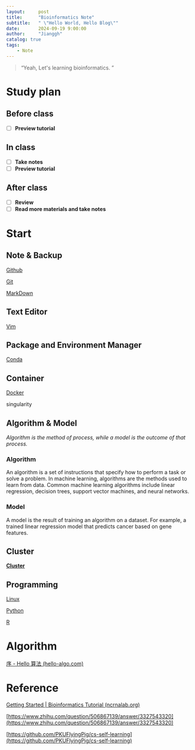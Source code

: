 ```yaml
---
layout:     post
title:      "Bioinformatics Note"
subtitle:   " \"Hello World, Hello Blog\""
date:       2024-09-19 9:00:00
author:     "Jianggh"
catalog: true
tags:
    - Note
---
```


> “Yeah, Let's learning bioinformatics. ”


# Study plan

## Before class

- [ ]  **Preview tutorial**

## In class

- [ ]  **Take notes**
- [ ]  **Preview tutorial**

## After class

- [ ]  **Review**
- [ ]  **Read more materials and take notes**

# Start

## Note & Backup

[Github](Computer%20Science%20ef8d87ec2768407988e5dd81a72dea4d/Github%208ba4cb4344a14c8d932c6b8665a5cc96.md)

[Git](Computer%20Science%20ef8d87ec2768407988e5dd81a72dea4d/Git%2098aa66b6b8c3480a9c484ba3383b274a.md)

[MarkDown](Computer%20Science%20ef8d87ec2768407988e5dd81a72dea4d/MarkDown%2026d60ae7c1e9466986f73b2b539b4258.md)

## **Text Editor**

[Vim](Computer%20Science%20ef8d87ec2768407988e5dd81a72dea4d/Vim%200987208aa1ce426e9d3c0a2684056a2e.md)

## **Package and Environment Manager**

[Conda](Computer%20Science%20ef8d87ec2768407988e5dd81a72dea4d/Conda%202f11f9b90418418bbdfe3ef29e3c16f5.md)

## Container

[Docker](Computer%20Science%20ef8d87ec2768407988e5dd81a72dea4d/Docker%2025728a6821ce45e0867b6b81c2d1cae7.md)

singularity

## Algorithm & Model

*Algorithm is the method of process, while a model is the outcome of that process.*

### Algorithm

An algorithm is a set of instructions that specify how to perform a task or solve a problem. In machine learning, algorithms are the methods used to learn from data. Common machine learning algorithms include linear regression, decision trees, support vector machines, and neural networks.

### Model

A model is the result of training an algorithm on a dataset. For example, a trained linear regression model that predicts cancer based on gene features.

## Cluster

[**Cluster**](Computer%20Science%20ef8d87ec2768407988e5dd81a72dea4d/Cluster%20acc10c752f2a40e59e285e02ab4a63c8.md)

## Programming

[Linux](Computer%20Science%20ef8d87ec2768407988e5dd81a72dea4d/Linux%20f5e8242236994bad86dfd090d1735265.md)

[Python](Computer%20Science%20ef8d87ec2768407988e5dd81a72dea4d/Python%20c9f3fec802844ff083603adfe5211a19.md)

[R](Computer%20Science%20ef8d87ec2768407988e5dd81a72dea4d/R%20b0c60447de5b4ea687165368c81be553.md)

# Algorithm

[序 - Hello 算法 (hello-algo.com)](https://www.hello-algo.com/chapter_hello_algo/)

# Reference

[Getting Started | Bioinformatics Tutorial (ncrnalab.org)](https://book.ncrnalab.org/teaching/getting-started)

[https://www.zhihu.com/question/506867139/answer/3327543320](https://www.zhihu.com/question/506867139/answer/3327543320)

[https://github.com/PKUFlyingPig/cs-self-learning](https://github.com/PKUFlyingPig/cs-self-learning)
